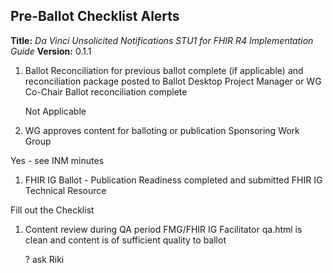## Pre-Ballot Checklist Alerts

**Title:** *Da Vinci Unsolicited Notifications STU1 for FHIR R4 Implementation Guide*
**Version:** 0.1.1 

1. Ballot Reconciliation for previous ballot complete (if applicable) and reconciliation package posted to Ballot Desktop	Project Manager or WG Co-Chair	Ballot reconciliation complete

   Not Applicable

1. WG approves content for balloting or publication	Sponsoring Work Group

  Yes - see INM minutes

1. FHIR IG Ballot - Publication Readiness completed and submitted	FHIR IG Technical Resource

  Fill out the Checklist

1. Content review during QA period	FMG/FHIR IG Facilitator 	qa.html is clean and content is of sufficient quality to ballot

   ? ask Riki
